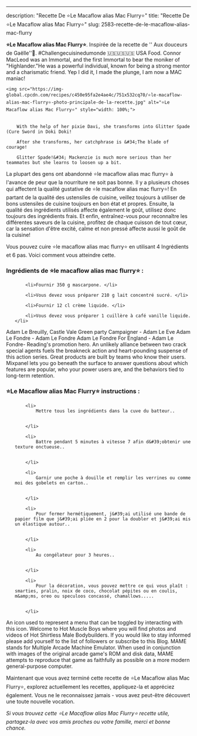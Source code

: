 ---
description: "Recette De ⭐Le Macaflow alias Mac Flurry⭐"
title: "Recette De ⭐Le Macaflow alias Mac Flurry⭐"
slug: 2583-recette-de-le-macaflow-alias-mac-flurry

<p>
	<strong>⭐Le Macaflow alias Mac Flurry⭐</strong>. 
	Inspirée de la recette de &#39;&#39; Aux douceurs de Gaëlle&#39;&#39;🍧. #Challengecuisinedumonde 🇺🇸🇺🇸🇺🇸 USA Food. Connor MacLeod was an Immortal, and the first Immortal to bear the moniker of &#34;Highlander.&#34;He was a powerful individual, known for being a strong mentor and a charismatic friend. Yep I did it, I made the plunge, I am now a MAC maniac!
</p>
<p>
	
	<img src="https://img-global.cpcdn.com/recipes/c450e95fa2e4ae4c/751x532cq70/⭐le-macaflow-alias-mac-flurry⭐-photo-principale-de-la-recette.jpg" alt="⭐Le Macaflow alias Mac Flurry⭐" style="width: 100%;">
	
	
		With the help of her pixie Davi, she transforms into Glitter Spade (Cure Sword in Doki Doki!
	
		After she transforms, her catchphrase is &#34;The blade of courage!
	
		Glitter Spade!&#34; Mackenzie is much more serious than her teammates but she learns to loosen up a bit.
	
</p>

La plupart des gens ont abandonné ⭐le macaflow alias mac flurry⭐ à l'avance de peur que la nourriture ne soit pas bonne. Il y a plusieurs choses qui affectent la qualité gustative de ⭐le macaflow alias mac flurry⭐! En partant de la qualité des ustensiles de cuisine, veillez toujours à utiliser de bons ustensiles de cuisine toujours en bon état et propres. Ensuite, la qualité des ingrédients utilisés affecte également le goût, utilisez donc toujours des ingrédients frais. Et enfin, entraînez-vous pour reconnaître les différentes saveurs de la cuisine, profitez de chaque cuisson de tout cœur, car la sensation d'être excité, calme et non pressé affecte aussi le goût de la cuisine!

<!--inarticleads1-->

Vous pouvez cuire ⭐le macaflow alias mac flurry⭐ en utilisant 4 Ingrédients et 6 pas. Voici comment vous atteindre cette.

<h3>Ingrédients de ⭐le macaflow alias mac flurry⭐ :</h3>

<ol>
	
		<li>Fournir 350 g mascarpone. </li>
	
		<li>Vous devez vous préparer 210 g lait concentré sucré. </li>
	
		<li>Fournir 12 cl crème liquide. </li>
	
		<li>Vous devez vous préparer 1 cuillère à café vanille liquide. </li>
	
</ol>

Adam Le Breuilly, Castle Vale Green party Campaigner - Adam Le Eve Adam Le Fondre - Adam Le Fondre Adam Le Fondre For England - Adam Le Fondre- Reading&#39;s promotion hero. An unlikely alliance between two crack special agents fuels the breakneck action and heart-pounding suspense of this action series. Great products are built by teams who know their users. Mixpanel lets you go beneath the surface to answer questions about which features are popular, who your power users are, and the behaviors tied to long-term retention. 

<!--inarticleads2-->

<h3>⭐Le Macaflow alias Mac Flurry⭐ instructions :</h3>

<ol>
	
		<li>
			Mettre tous les ingrédients dans la cuve du batteur..
			
			
		</li>
	
		<li>
			Battre pendant 5 minutes à vitesse 7 afin d&#39;obtenir une texture onctueuse..
			
			
		</li>
	
		<li>
			Garnir une poche à douille et remplir les verrines ou comme moi des gobelets en carton..
			
			
		</li>
	
		<li>
			Pour fermer hermétiquement, j&#39;ai utilisé une bande de papier film que j&#39;ai pliée en 2 pour la doubler et j&#39;ai mis un élastique autour..
			
			
		</li>
	
		<li>
			Au congélateur pour 3 heures..
			
			
		</li>
	
		<li>
			Pour la décoration, vous pouvez mettre ce qui vous plaît : smarties, pralin, noix de coco, chocolat pépites ou en coulis, m&amp;ms, oreo ou speculoos concassé, chamallows.....
			
			
		</li>
	
</ol>

An icon used to represent a menu that can be toggled by interacting with this icon. Welcome to Hot Muscle Boys where you will find photos and videos of Hot Shirtless Male Bodybuilders. If you would like to stay informed please add yourself to the list of followers or subscribe to this Blog. MAME stands for Multiple Arcade Machine Emulator. When used in conjunction with images of the original arcade game&#39;s ROM and disk data, MAME attempts to reproduce that game as faithfully as possible on a more modern general-purpose computer. 

<!--inarticleads1-->

<p>
Maintenant que vous avez terminé cette recette de ⭐Le Macaflow alias Mac Flurry⭐, explorez actuellement les recettes, appliquez-la et appréciez également. Vous ne le reconnaissez jamais - vous avez peut-être découvert une toute nouvelle vocation.
</p>

<p>
<i>Si vous trouvez cette ⭐Le Macaflow alias Mac Flurry⭐ recette utile, partagez-la avec vos amis proches ou votre famille, merci et bonne chance.</i>
</p>
